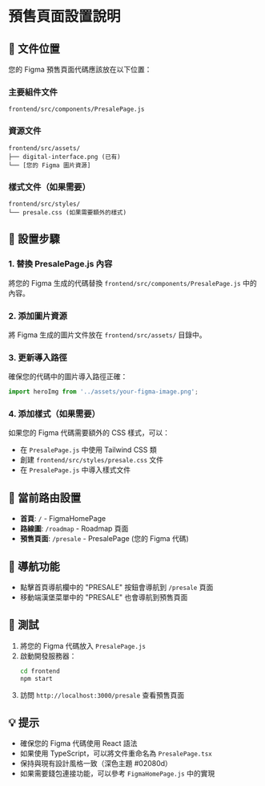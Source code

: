# 預售頁面設置說明

## 📁 文件位置

您的 Figma 預售頁面代碼應該放在以下位置：

### 主要組件文件
```
frontend/src/components/PresalePage.js
```

### 資源文件
```
frontend/src/assets/
├── digital-interface.png (已有)
└── [您的 Figma 圖片資源]
```

### 樣式文件（如果需要）
```
frontend/src/styles/
└── presale.css (如果需要額外的樣式)
```

## 🔧 設置步驟

### 1. 替換 PresalePage.js 內容
將您的 Figma 生成的代碼替換 `frontend/src/components/PresalePage.js` 中的內容。

### 2. 添加圖片資源
將 Figma 生成的圖片文件放在 `frontend/src/assets/` 目錄中。

### 3. 更新導入路徑
確保您的代碼中的圖片導入路徑正確：
```javascript
import heroImg from '../assets/your-figma-image.png';
```

### 4. 添加樣式（如果需要）
如果您的 Figma 代碼需要額外的 CSS 樣式，可以：
- 在 `PresalePage.js` 中使用 Tailwind CSS 類
- 創建 `frontend/src/styles/presale.css` 文件
- 在 `PresalePage.js` 中導入樣式文件

## 🎯 當前路由設置

- **首頁**: `/` - FigmaHomePage
- **路線圖**: `/roadmap` - Roadmap 頁面
- **預售頁面**: `/presale` - PresalePage (您的 Figma 代碼)

## 📱 導航功能

- 點擊首頁導航欄中的 "PRESALE" 按鈕會導航到 `/presale` 頁面
- 移動端漢堡菜單中的 "PRESALE" 也會導航到預售頁面

## 🚀 測試

1. 將您的 Figma 代碼放入 `PresalePage.js`
2. 啟動開發服務器：
   ```bash
   cd frontend
   npm start
   ```
3. 訪問 `http://localhost:3000/presale` 查看預售頁面

## 💡 提示

- 確保您的 Figma 代碼使用 React 語法
- 如果使用 TypeScript，可以將文件重命名為 `PresalePage.tsx`
- 保持與現有設計風格一致（深色主題 #02080d）
- 如果需要錢包連接功能，可以參考 `FigmaHomePage.js` 中的實現 